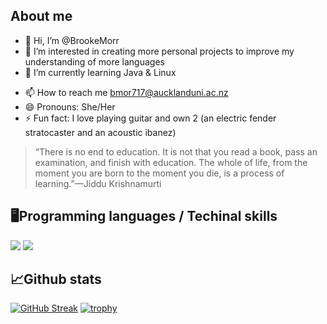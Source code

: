 ## About me
- 👋 Hi, I’m @BrookeMorr
- 👀 I’m interested in creating more personal projects to improve my understanding of more languages
- 🌱 I’m currently learning Java & Linux
<!--  - 💞️ I’m looking to collaborate on ... -->
- 📫 How to reach me bmor717@aucklanduni.ac.nz
- 😄 Pronouns: She/Her
- ⚡ Fun fact: I love playing guitar and own 2 (an electric fender stratocaster and an acoustic ibanez)
> “There is no end to education. It is not that you read a book, pass an examination, and finish with education. The whole of life, from the moment you are born to the moment you die, is a process of learning.”—Jiddu Krishnamurti
  
## 🖥️Programming languages / Techinal skills
![](https://img.shields.io/badge/Code-Python-informational?style=flat&logo=python&logoColor=white&color=2bbc8a)
![](https://img.shields.io/badge/Code-Java-informational?style=flat&logo=java&logoColor=white&color=2bbc8a)

## 📈Github stats
[![GitHub Streak](https://streak-stats.demolab.com?user=BrookeMorr&theme=transparent&hide_border=true&exclude_days=Sun%2CSat)](https://git.io/streak-stats)
[![trophy](https://github-profile-trophy.vercel.app/?username=BrookeMorr&theme=onedark)](https://github.com/BrookeMorr/github-profile-trophy)
